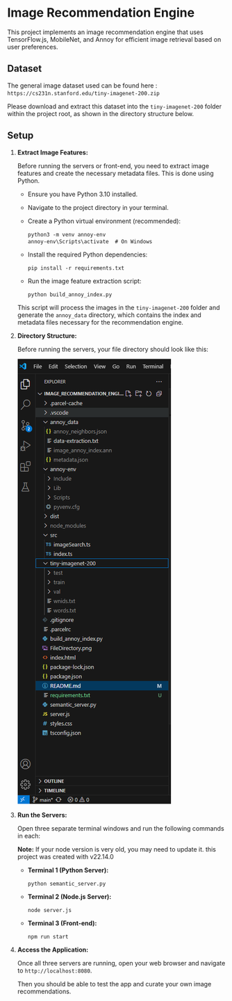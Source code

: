 # Image Recommendation Engine

This project implements an image recommendation engine that uses TensorFlow.js, MobileNet, and Annoy for efficient image retrieval based on user preferences.

## Dataset

The general image dataset used can be found here : ``` https://cs231n.stanford.edu/tiny-imagenet-200.zip ```

Please download and extract this dataset into the `tiny-imagenet-200` folder within the project root, as shown in the directory structure below.

## Setup

1.  **Extract Image Features:**

    Before running the servers or front-end, you need to extract image features and create the necessary metadata files. This is done using Python.

    * Ensure you have Python 3.10 installed.

    * Navigate to the project directory in your terminal.

    * Create a Python virtual environment (recommended):

        ```
       python3 -m venv annoy-env 
       annoy-env\Scripts\activate  # On Windows
        ```

    * Install the required Python dependencies:

        ```
        pip install -r requirements.txt
        ```

    * Run the image feature extraction script:

        ```
        python build_annoy_index.py 
        ```

    This script will process the images in the `tiny-imagenet-200` folder and generate the `annoy_data` directory, which contains the index and metadata files necessary for the recommendation engine.


2.  **Directory Structure:**

    Before running the servers, your file directory should look like this:

 
    ![How the file directory should look before running](FileDirectory.png)

3.  **Run the Servers:**

    Open three separate terminal windows and run the following commands in each:
    
    **Note:** If your node version is very old, you may need to update it. this project was created with v22.14.0

    * **Terminal 1 (Python Server):**

        ```
        python semantic_server.py
        ```

    * **Terminal 2 (Node.js Server):**

        ```
        node server.js
        ```

    * **Terminal 3 (Front-end):**

        ```
        npm run start
        ```

4.  **Access the Application:**

    Once all three servers are running, open your web browser and navigate to `http://localhost:8080`.

    Then you should be able to test the app and curate your own image recommendations.
